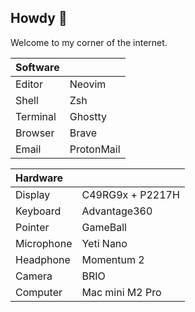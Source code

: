 ## Howdy :wave:

Welcome to my corner of the internet.

| Software |            |
|:---------|:-----------|
| Editor   | Neovim     |
| Shell    | Zsh        |
| Terminal | Ghostty    |
| Browser  | Brave      |
| Email    | ProtonMail |

| Hardware   |                  |
|:-----------|:-----------------|
| Display    | C49RG9x + P2217H |
| Keyboard   | Advantage360     |
| Pointer    | GameBall         |
| Microphone | Yeti Nano        |
| Headphone  | Momentum 2       |
| Camera     | BRIO             |
| Computer   | Mac mini M2 Pro  |

<!--
**jcormir/jcormir** is a ✨ _special_ ✨ repository because its `README.md` (this file) appears on your GitHub profile.

Here are some ideas to get you started:

- 🔭 I’m currently working on ...
- 🌱 I’m currently learning ...
- 👯 I’m looking to collaborate on ...
- 🤔 I’m looking for help with ...
- 💬 Ask me about ...
- 😄 Pronouns: ...
- 📫 How to reach me: ...
- ⚡ Fun fact: ...
-->
